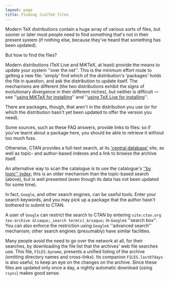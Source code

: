 ```yaml
---
layout: page
title: Finding (La)TeX files
---
```


Modern TeX distributions contain a huge array of various sorts of
files, but sooner or later most people need to find something that's
not in their present system (if nothing else, because they've heard
that something has been updated).

But how to find the files?

Modern distributions (TeX&nbsp;Live and MiKTeX, at least) provide the
means to update your system ''over the net''.  This is the minimum
effort route to getting a new file: 'simply' find which of the
distribution's 'packages' holds the file in question, and ask the
distribution to update itself.  The mechanisms are different (the two
distributions exhibit the signs of evolutionary divergence in their
different niches), but neither is difficult&nbsp;&mdash; see 
''[using MiKTeX for installing](./FAQ-inst-miktex*.html)'' and 
''[using TeX&nbsp;Live for installing](./FAQ-inst-texlive.html)''.

There are packages, though, that aren't in the distribution you use
(or for which the distribution hasn't yet been updated to offer the
version you need).

Some sources, such as these FAQ answers, provide links to
files: so if you've learnt about a package here, you should be able to
retrieve it without too much fuss.

Otherwise, CTAN provides a full-text search, at its
['central database'](http://www.ctan.org/) site, as well as
topic- and author-based indexes and a link to browse the archive
itself.

An alternative way to scan the catalogue is to use the catalogue's
[''by topic'' index](http://mirrors.ctan.org/help/Catalogue/bytopic.html);
this is an older mechanism than the topic-based search (above), but is
well presented (even though its data has not been updated for some time).  

In fact, `Google`, and other search engines, can be useful
tools.  Enter your search keywords, and you may pick up a package that
the author hasn't bothered to submit to CTAN.

A user of `Google` can restrict the search to
CTAN by entering
  `site:ctan.org tex-archive &lsaquo;_search term(s)_&rsaquo;`
in `Google`s ''search box''.  You can also enforce the
restriction using `Google`s ''advanced search'' mechanism;
other search engines (presumably) have similar facilities.

Many people avoid the need to go over the network at all, for their
searches, by downloading the file list that the archives' web
file searches use.  This file, `FILES.byname`,
presents a unified listing of the archive (omitting directory names and
cross-links).  Its companion `FILES.last07days` is also useful, to
keep an eye on the changes on the archive.  Since these files are
updated only once a day, a nightly automatic download (using
`rsync`) makes good sense.

